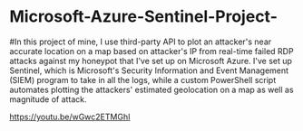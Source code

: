 

# Microsoft-Azure-Sentinel-Project- 

#In this project of mine, I use third-party API to plot an attacker's near accurate location on a map based on attacker's IP from real-time failed RDP attacks against my honeypot that I've set up on Microsoft Azure. I've set up Sentinel, which is Microsoft's Security Information and Event Management (SIEM) program to take in all the logs, while a custom PowerShell script automates plotting the attackers' estimated geolocation on a map as well as magnitude of attack.

https://youtu.be/wGwc2ETMGhI
